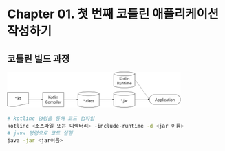 # Chapter 01. 첫 번째 코틀린 애플리케이션 작성하기



## 코틀린 빌드 과정

<img src="../../03_Images/chapter01/build_kotlin.png" width="80%" height="80%">

```bash
# kotlinc 명령을 통해 코드 컴파일
kotlinc <소스파일 또는 디렉터리> -include-runtime -d <jar 이름>
# java 명령으로 코드 실행
java -jar <jar이름>
```

